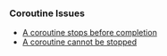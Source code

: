 ### Coroutine Issues
- [A coroutine stops before completion](StartCoroutine.md)
- [A coroutine cannot be stopped](StopCoroutine.md)